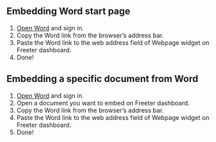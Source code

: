 ## Embedding Word start page

1. <a href="{{ curItem.homeUrl|e }}" target="_blank">Open Word</a> and sign in.
2. Copy the Word link from the browser’s address bar.
3. Paste the Word link to the web address field of Webpage widget on Freeter dashboard.
4. Done!

## Embedding a specific document from Word

1. <a href="{{ curItem.homeUrl|e }}" target="_blank">Open Word</a> and sign in.
2. Open a document you want to embed on Freeter dashboard.
3. Copy the Word link from the browser’s address bar.
4. Paste the Word link to the web address field of Webpage widget on Freeter dashboard.
5. Done!
